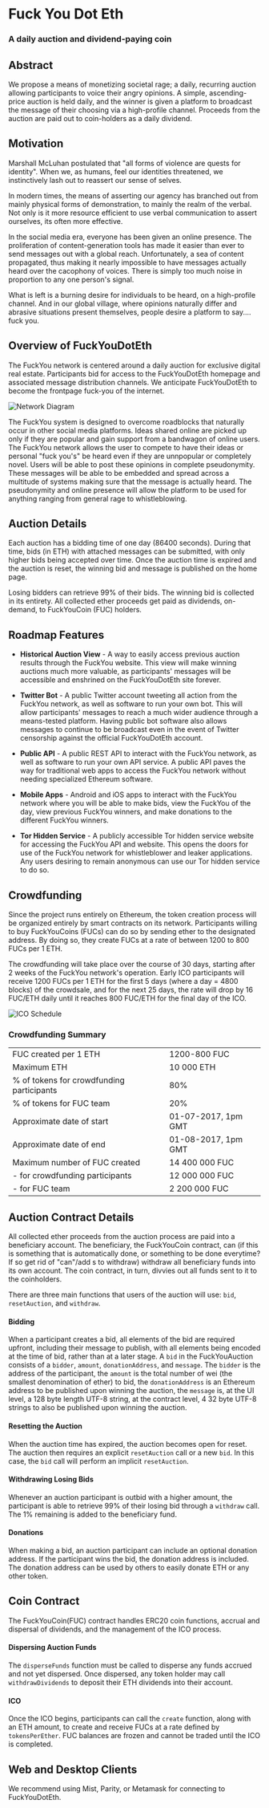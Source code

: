 # Fuck You Dot Eth

### A daily auction and dividend-paying coin

## Abstract

We propose a means of monetizing societal rage; a daily, recurring auction
allowing participants to voice their angry opinions.
A simple, ascending-price auction is held daily, and the winner is given
a platform to broadcast the message of their choosing via a high-profile
channel. Proceeds from the auction are paid out to coin-holders
as a daily dividend.

## Motivation

Marshall McLuhan postulated that "all forms of violence are quests for
identity".
When we, as humans, feel our identities threatened,
we instinctively lash out to reassert our sense of selves.

In modern times, the means of asserting our agency has branched out from
mainly physical forms of demonstration, to mainly the realm of the verbal.
Not only is it more resource efficient to use verbal communication to
assert ourselves, its often more effective.

In the social media era, everyone has been given an online presence.
The proliferation of content-generation tools has
made it easier than ever to send messages out with a global reach.
Unfortunately, a sea of content propagated, thus making it nearly impossible to have messages actually heard over the cacophony of voices. There is simply too much noise in proportion to any one person's signal.

What is left is a burning desire for individuals to be heard, on a high-profile channel.
And in our global village, where opinions naturally differ
and abrasive situations present themselves,
people desire a platform to say.... fuck you.

## Overview of FuckYouDotEth

The FuckYou network is centered around a daily auction for exclusive digital
real estate. Participants bid for access to the FuckYouDotEth homepage and
associated message distribution channels. We anticipate FuckYouDotEth to become the
frontpage fuck-you of the internet.

![Network Diagram](network_diagram.png)

The FuckYou system is designed to overcome roadblocks that naturally occur in other social media platforms. Ideas shared online are picked up only if they are popular and gain support from a bandwagon of online users. The FuckYou network allows the user to compete to have their ideas or personal "fuck you's" be heard even if they are unnpopular or completely novel. Users will be able to post these opinions in complete pseudonymity. These messages will be able to be embedded and spread across a multitude of systems making sure that the message is actually heard. The pseudonymity and online presence will allow the platform to be used for anything ranging from general rage to whistleblowing.

## Auction Details

Each auction has a bidding time of one day (86400 seconds). During that time,
bids (in ETH) with attached messages can be submitted, with only higher bids
being accepted over time. Once the auction time is expired and the auction is reset,
the winning bid and message is published on the home page.

Losing bidders can retrieve 99% of their bids. The winning bid is
collected in its entirety. All collected ether proceeds get paid as dividends, on-demand,
to FuckYouCoin (FUC) holders.

## Roadmap Features

- **Historical Auction View** - A way to easily access previous auction results
through the FuckYou website. This view will make winning auctions much more
valuable, as participants' messages will be accessible and enshrined on the FuckYouDotEth site
forever.

- **Twitter Bot** - A public Twitter account tweeting all action from the
FuckYou network, as well as software to run your own bot. This will allow
participants' messages to reach a much wider audience through a means-tested
platform. Having public bot software also allows messages to continue to be
broadcast even in the event of Twitter censorship against the official
FuckYouDotEth account.

- **Public API** - A public REST API to interact with the FuckYou network, as
well as software to run your own API service. A public API paves the way for
traditional web apps to access the FuckYou network without needing specialized
Ethereum software.

- **Mobile Apps** - Android and iOS apps to interact with the FuckYou network where you will be able to make bids, view the FuckYou of the day, view previous FuckYou winners, and make donations to the different FuckYou winners.

- **Tor Hidden Service** - A publicly accessible Tor hidden service website for
accessing the FuckYou API and website. This opens the doors for use of the
FuckYou network for whistleblower and leaker applications. Any users desiring to
remain anonymous can use our Tor hidden service to do so.

## Crowdfunding

Since the project runs entirely on Ethereum, the token creation process will be
organized entirely by smart contracts on its network.
Participants willing to buy FuckYouCoins (FUCs) can do so by sending
ether to the designated address.
By doing so, they create FUCs at a rate of between 1200 to 800 FUCs per 1 ETH.

The crowdfunding will take place over the course of 30 days, starting after 2
weeks of the FuckYou network's operation.
Early ICO participants will receive 1200 FUCs per 1 ETH for the first 5 days
(where a day = 4800 blocks) of the crowdsale, and for the next 25 days, the rate
will drop by 16 FUC/ETH daily until it reaches 800 FUC/ETH for the final day of
the ICO.

![ICO Schedule](ico_schedule.png)

### Crowdfunding Summary

| | |
| --- | --- |
| FUC created per 1 ETH                     | 1200-800 FUC        |
| Maximum ETH                               | 10 000 ETH          |
| % of tokens for crowdfunding participants | 80%                 |
| % of tokens for FUC team                  | 20%                 |
| Approximate date of start                 | 01-07-2017, 1pm GMT |
| Approximate date of end                   | 01-08-2017, 1pm GMT |
| Maximum number of FUC created             | 14 400 000 FUC      |
| - for crowdfunding participants           | 12 000 000 FUC      |
| - for FUC team                            |  2 200 000 FUC      |


## Auction Contract Details

All collected ether proceeds from the auction process are paid into a
beneficiary account. The beneficiary, the FuckYouCoin contract, can (if this is something that is automatically done, or something to be done everytime? If so get rid of "can"/add s to withdraw) withdraw all
beneficiary funds into its own account.
The coin contract, in turn, divvies out all funds sent to it to the coinholders.

There are three main functions that users of the auction will use: `bid`,
`resetAuction`, and `withdraw`.

#### Bidding

When a participant creates a bid, all elements of the bid are required upfront,
including their message to publish, with all elements being encoded at
the time of bid, rather than at a later stage.
A `bid` in the FuckYouAuction consists of a `bidder`, `amount`,
`donationAddress`, and `message`.
The `bidder` is the address of the participant, the `amount` is the total number
of wei (the smallest denomination of ether) to bid, the `donationAddress` is an Ethereum address to be published upon
winning the auction, the `message` is, at the UI level, a 128 byte length UTF-8
string, at the contract level, 4 32 byte UTF-8 strings to also be published upon
winning the auction.

#### Resetting the Auction

When the auction time has expired, the auction becomes open for reset.
The auction then requires an explicit `resetAuction` call or a new `bid`.
In this case, the `bid` call will perform an implicit `resetAuction`.

#### Withdrawing Losing Bids

Whenever an auction participant is outbid with a higher amount, the participant
is able to retrieve 99% of their losing bid through a `withdraw` call. The 1%
remaining is added to the beneficiary fund.

#### Donations

When making a bid, an auction participant can include an optional donation address. If the participant wins the bid, the donation address is included. The donation address can be used by others to easily donate ETH or any other token.


## Coin Contract

The FuckYouCoin(FUC) contract handles ERC20 coin functions, accrual and dispersal of dividends, and the management of the ICO process.

#### Dispersing Auction Funds

The `disperseFunds` function must be called to disperse any funds accrued and not yet dispersed. Once dispersed, any token holder may call `withdrawDividends` to deposit their ETH dividends into their account.

#### ICO

Once the ICO begins, participants can call the `create` function, along with an ETH amount, to create and receive FUCs at a rate defined by `tokensPerEther`. FUC balances are frozen and cannot be traded until the ICO is completed.


## Web and Desktop Clients

We recommend using Mist, Parity, or Metamask for connecting to FuckYouDotEth.
